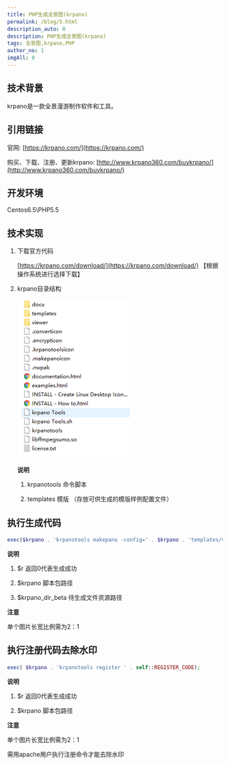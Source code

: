 ```yaml
---
title: PHP生成全景图(krpano)
permalink: /blog/5.html
description_auto: 0
description: PHP生成全景图(krpano)
tags: 全景图,krpano,PHP
author_no: 1
imgAll: 0
---
```


## 技术背景

krpano是一款全景漫游制作软件和工具。

## 引用链接

官网: [https://krpano.com/](https://krpano.com/)

购买、下载、注册、更新krpano: [http://www.krpano360.com/buykrpano/](http://www.krpano360.com/buykrpano/)

## 开发环境

Centos6.5\PHP5.5

## 技术实现

1. 下载官方代码
   
    [https://krpano.com/download/](https://krpano.com/download/) 【根据操作系统进行选择下载】
    
2. krpano目录结构
    
    ![krpano目录结构](/assets/posts/blog/krpano目录结构.png)
    
    **说明**

    1. krpanotools  命令脚本
    
    2. templates  模版 （存放可供生成的模版样例配置文件）
    
## 执行生成代码

```php
exec($krpano . 'krpanotools makepano -config=' . $krpano . 'templates/vtour-vr.config %F ' . $krpano_dir_beta . '/*', $opt, $r);
```

**说明**    

1. $r 返回0代表生成成功 

2. $krpano 脚本包路径
    
3. $krpano_dir_beta 待生成文件资源路径

**注意**

单个图片长宽比例需为2：1

## 执行注册代码去除水印

```php
exec( $krpano . 'krpanotools register ' . self::REGISTER_CODE);
```

**说明**

1. $r 返回0代表生成成功

2. $krpano 脚本包路径

**注意**

单个图片长宽比例需为2：1

需用apache用户执行注册命令才能去除水印




